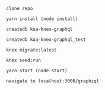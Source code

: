 ```clone repo```

```yarn install (node install)```

```createdb koa-knex-graphql```

```createdb koa-knex-graphql_test```

```knex migrate:latest```

```knex seed:run```

```yarn start (node start)```

```navigate to localhost:3000/graphiql```
